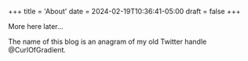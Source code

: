 +++
title = 'About'
date = 2024-02-19T10:36:41-05:00
draft = false
+++

More here later...

The name of this blog is an anagram of my old Twitter handle @CurlOfGradient.
